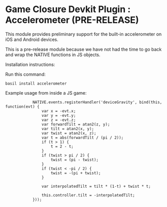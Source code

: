 # Game Closure Devkit Plugin : Accelerometer (PRE-RELEASE)

This module provides preliminary support for the built-in accelerometer on iOS and Android devices.

This is a pre-release module because we have not had the time to go back and wrap the NATIVE functions in JS objects.

Installation instructions:

Run this command:

~~~
basil install accelerometer
~~~

Example usage from inside a JS game:

~~~
			NATIVE.events.registerHandler('deviceGravity', bind(this, function(evt) {
				var x = -evt.x;
				var y = -evt.y;
				var z = -evt.z;
				var forwardTilt = atan2(z, y);
				var tilt = atan2(x, y);
				var twist = atan2(x, z);
				var t = abs(forwardTilt / (pi / 2));
				if (t > 1) {
					t = 2 - t;
				}
				if (twist > pi / 2) {
					twist = (pi - twist);
				}
				if (twist < -pi / 2) {
					twist = -(pi + twist);
				}

				var interpolatedTilt = tilt * (1-t) + twist * t;

				this.controller.tilt = -interpolatedTilt;
			}));
~~~
